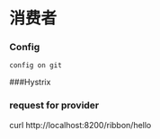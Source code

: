 消费者
============
### Config
	config on git
###Hystrix

### request for provider 
curl http://localhost:8200/ribbon/hello
